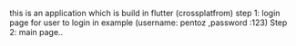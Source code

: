 this  is an application which is build in flutter (crossplatfrom)
step 1:
login page for user to login in example (username: pentoz ,password :123)
Step 2:
main page..
